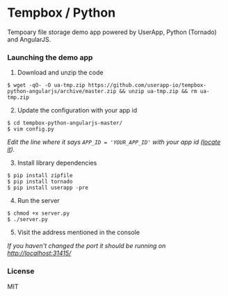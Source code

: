 Tempbox / Python
================================

Tempoary file storage demo app powered by UserApp, Python (Tornado) and AngularJS.

### Launching the demo app

  1) Download and unzip the code
  
    $ wget -qO- -O ua-tmp.zip https://github.com/userapp-io/tempbox-python-angularjs/archive/master.zip && unzip ua-tmp.zip && rm ua-tmp.zip
  
  2) Update the configuration with your app id
  
    $ cd tempbox-python-angularjs-master/
    $ vim config.py
    
*Edit the line where it says `APP_ID = 'YOUR_APP_ID'` with your app id ([locate it](https://help.userapp.io/customer/portal/articles/1322336-how-do-i-find-my-app-id-)).*

  3) Install library dependencies
  
    $ pip install zipfile
    $ pip install tornado
    $ pip install userapp -pre
  
  4) Run the server
  
    $ chmod +x server.py
    $ ./server.py
    
  5) Visit the address mentioned in the console

*If you haven't changed the port it should be running on [http://localhost:31415/](http://localhost:31415/)*

### License

MIT
